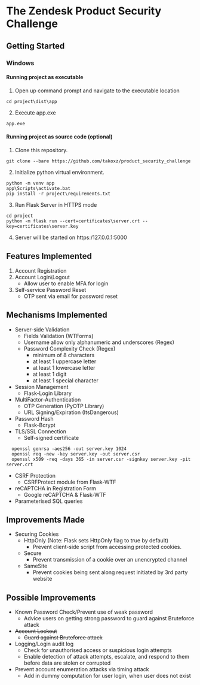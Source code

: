 # The Zendesk Product Security Challenge

## Getting Started
### Windows
#### Running project as executable 
1. Open up command prompt and navigate to the executable location
```
cd project\dist\app
```
2. Execute app.exe
```
app.exe
```
#### Running project as source code (optional)
1. Clone this repository. <br>
```
git clone --bare https://github.com/takoxz/product_security_challenge
```

2. Initialize python virtual environment.<br>

```
python -m venv app
app\Scripts\activate.bat
pip install -r project\requirements.txt
```

3. Run Flask Server in HTTPS mode
```
cd project
python -m flask run --cert=certificates\server.crt --key=certificates\server.key
```
4. Server will be started on https:/127.0.0.1:5000
 
## Features Implemented 
1. Account Registration
2. Account Login\Logout 
    - Allow user to enable MFA for login 
4. Self-service Password Reset 
    - OTP sent via email for password reset 

## Mechanisms Implemented
- Server-side Validation
  - Fields Validation (WTForms)
  - Username allow only alphanumeric and underscores (Regex)
  - Password Complexity Check (Regex)
    - minimum of 8 characters
    - at least 1 uppercase letter
    - at least 1 lowercase letter
    - at least 1 digit
    - at least 1 special character   
- Session Management
  - Flask-Login Library 
- MultiFactor-Authentication
  - OTP Generation (PyOTP Library)
  - URL Signing/Expiration (ItsDangerous)
- Password Hash 
  - Flask-Bcrypt  
- TLS/SSL Connection
  - Self-signed certificate
```  
  openssl genrsa -aes256 -out server.key 1024  
  openssl req -new -key server.key -out server.csr
  openssl x509 -req -days 365 -in server.csr -signkey server.key -pit server.crt
```
- CSRF Protection
  - CSRFProtect module from Flask-WTF
- reCAPTCHA in Registration Form 
  - Google reCAPTCHA  & Flask-WTF
- Parameterised SQL queries


## Improvements Made
- Securing Cookies
  - HttpOnly   (Note: Flask sets HttpOnly flag to true by default)
    - Prevent client-side script from accessing protected cookies.
  - Secure
    - Prevent transmission of a cookie over an unencrypted channel
  - SameSite
    - Prevent cookies being sent along request initiated by 3rd party website


## Possible Improvements
- Known Password Check/Prevent use of weak password 
  - Advice users on getting strong password to guard against Bruteforce attack
- <s>Account Lockout</s>
  - <s>Guard against Bruteforce attack</s>
- Logging/Login audit log
  -  Check for unauthorised access or suspicious login attempts
  -  Enable detection of attack attempts, escalate, and respond to them before data are stolen or corrupted
- Prevent account enumeration attacks via timing attack
  - Add in dummy computation for user login, when user does not exist




